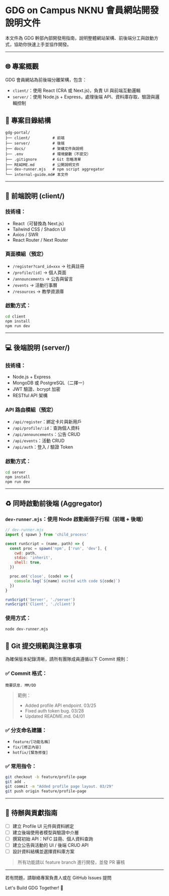 ﻿# GDG on Campus NKNU 會員網站開發說明文件

本文件為 GDG 幹部內部開發用指南，說明整體網站架構、前後端分工與啟動方式，協助你快速上手並協作開發。

---

## 🌐 專案概觀

GDG 會員網站為前後端分離架構，包含：
- `client/`：使用 React (CRA 或 Next.js)，負責 UI 與前端互動邏輯
- `server/`：使用 Node.js + Express，處理後端 API、資料庫存取、驗證與邏輯控制


## 📁 專案目錄結構

```
gdg-portal/
├── client/          # 前端
├── server/          # 後端
├── docs/            # 架構文件與說明
├── .env             # 環境變數（不提交）
├── .gitignore       # Git 忽略清單
├── README.md        # 公開說明文件
├── dev-runner.mjs   # npm script aggregator
└── internal-guide.md# 本文件
```

---

## 🚀 前端說明 (client/)

### 技術棧：
- React（可替換為 Next.js）
- Tailwind CSS / Shadcn UI
- Axios / SWR
- React Router / Next Router

### 頁面模組（預定）
- `/register?card_id=xxx` → 社員註冊
- `/profile/[id]` → 個人頁面
- `/announcements` → 公告與留言
- `/events` → 活動行事曆
- `/resources` → 教學資源庫

### 啟動方式：
```bash
cd client
npm install
npm run dev
```

---

## 💻 後端說明 (server/)

### 技術棧：
- Node.js + Express
- MongoDB 或 PostgreSQL（二擇一）
- JWT 驗證、bcrypt 加密
- RESTful API 架構

### API 路由模組（預定）
- `/api/register`：綁定卡片與新用戶
- `/api/profile/:id`：查詢個人資料
- `/api/announcements`：公告 CRUD
- `/api/events`：活動 CRUD
- `/api/auth`：登入 / 驗證 Token

### 啟動方式：
```bash
cd server
npm install
npm run dev
```

---

## ♻️ 同時啟動前後端 (Aggregator)

### `dev-runner.mjs`：使用 Node 啟動兩個子行程（前端 + 後端）

```js
// dev-runner.mjs
import { spawn } from 'child_process'

const runScript = (name, path) => {
  const proc = spawn('npm', ['run', 'dev'], {
    cwd: path,
    stdio: 'inherit',
    shell: true,
  })

  proc.on('close', (code) => {
    console.log(`${name} exited with code ${code}`)
  })
}

runScript('Server', './server')
runScript('Client', './client')
```

### 使用方式：
```bash
node dev-runner.mjs
```

## 📝 Git 提交規範與注意事項

為確保版本紀錄清晰，請所有團隊成員遵循以下 Commit 規則：

### ✅ Commit 格式：
```
簡要訊息. MM/DD
```
> 範例：
> - Added profile API endpoint. 03/25
> - Fixed auth token bug. 03/28
> - Updated README.md. 04/01

### ✅ 分支命名建議：
- `feature/[功能名稱]`
- `fix/[修正內容]`
- `hotfix/[緊急修復]`

### ✅ 常用指令：
```bash
git checkout -b feature/profile-page
git add .
git commit -m "Added profile page layout. 03/29"
git push origin feature/profile-page
```

---

## 📆 待辦與貢獻指南

- [ ] 建立 Profile UI 元件與資料綁定
- [ ] 建立後端使用者模型與驗證中介層
- [ ] 撰寫初始 API：NFC 註冊、個人資料查詢
- [ ] 建立公告與活動的 UI / 後端 CRUD API
- [ ] 設計資料結構並選擇資料庫方案

> 所有功能請以 feature branch 進行開發，並發 PR 審核

---

若有問題，請聯絡專案負責人或在 GitHub Issues 提問

Let's Build GDG Together! 🚀